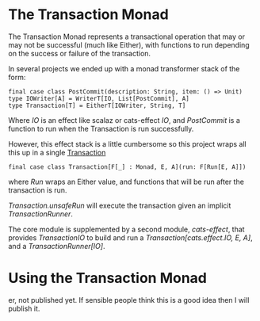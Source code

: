 # The Transaction Monad

The Transaction Monad represents a transactional operation that may or may not be successful (much like Either),
with functions to run depending on the success or failure of the transaction.

In several projects we ended up with a monad transformer stack of the form:

    final case class PostCommit(description: String, item: () => Unit) 
    type IOWriter[A] = WriterT[IO, List[PostCommit], A]
    type Transaction[T] = EitherT[IOWriter, String, T]

Where _IO_ is an effect like scalaz or cats-effect _IO_, and _PostCommit_ is a function to run when the Transaction
is run successfully.

However, this effect stack is a little cumbersome so this project wraps all this up in a single
[Transaction](core/src/main/scala/com/casualmiracles/transaction/Transaction.scala)

    final case class Transaction[F[_] : Monad, E, A](run: F[Run[E, A]])

where _Run_ wraps an Either value, and functions that will be run after the transaction is run.

_Transaction.unsafeRun_ will execute the transaction given an implicit _TransactionRunner_.

The core module is supplemented by a second module, _cats-effect_, that provides _TransactionIO_
to build and run a _Transaction[cats.effect.IO, E, A]_, and a _TransactionRunner[IO]_.

# Using the Transaction Monad

er, not published yet. If sensible people think this is a good idea then I will publish it.